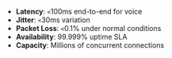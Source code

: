 - **Latency**: `<`100ms end-to-end for voice
- **Jitter**: `<`30ms variation
- **Packet Loss**: `<`0.1% under normal conditions
- **Availability**: 99.999% uptime SLA
- **Capacity**: Millions of concurrent connections 